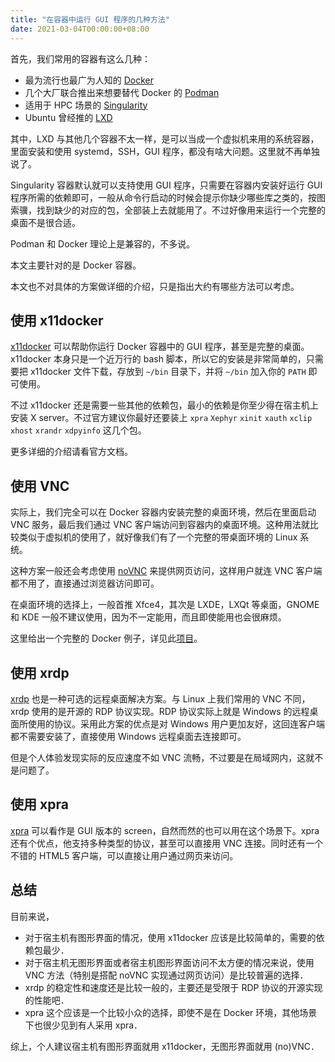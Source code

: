 ```yaml
---
title: "在容器中运行 GUI 程序的几种方法"
date: 2021-03-04T00:00:00+08:00
---
```


首先，我们常用的容器有这么几种：

* 最为流行也最广为人知的 [Docker](https://www.docker.com)
* 几个大厂联合推出来想要替代 Docker 的 [Podman](https://podman.io)
* 适用于 HPC 场景的 [Singularity](https://sylabs.io/singularity)
* Ubuntu 曾经推的 [LXD](https://linuxcontainers.org/lxd/introduction)

其中，LXD 与其他几个容器不太一样，是可以当成一个虚拟机来用的系统容器，里面安装和使用 systemd，SSH，GUI 程序，都没有啥大问题。这里就不再单独说了。

Singularity 容器默认就可以支持使用 GUI 程序，只需要在容器内安装好运行 GUI 程序所需的依赖即可，一般从命令行启动的时候会提示你缺少哪些库之类的，按图索骥，找到缺少的对应的包，全部装上去就能用了。不过好像用来运行一个完整的桌面不是很合适。

Podman 和 Docker 理论上是兼容的，不多说。

本文主要针对的是 Docker 容器。

本文也不对具体的方案做详细的介绍，只是指出大约有哪些方法可以考虑。

## 使用 x11docker

[x11docker](https://github.com/mviereck/x11docker) 可以帮助你运行 Docker 容器中的 GUI 程序，甚至是完整的桌面。x11docker 本身只是一个近万行的 bash 脚本，所以它的安装是非常简单的，只需要把 x11docker 文件下载，存放到 `~/bin` 目录下，并将 `~/bin` 加入你的 `PATH` 即可使用。

不过 x11docker 还是需要一些其他的依赖包，最小的依赖是你至少得在宿主机上安装 X server。不过官方建议你最好还要装上 `xpra` `Xephyr` `xinit` `xauth` `xclip` `xhost` `xrandr` `xdpyinfo` 这几个包。

更多详细的介绍请看官方文档。

## 使用 VNC

实际上，我们完全可以在 Docker 容器内安装完整的桌面环境，然后在里面启动 VNC 服务，最后我们通过 VNC 客户端访问到容器内的桌面环境。这种用法就比较类似于虚拟机的使用了，就好像我们有了一个完整的带桌面环境的 Linux 系统。

这种方案一般还会考虑使用 [noVNC](https://github.com/novnc/noVNC) 来提供网页访问，这样用户就连 VNC 客户端都不用了，直接通过浏览器访问即可。

在桌面环境的选择上，一般首推 Xfce4，其次是 LXDE，LXQt 等桌面，GNOME 和 KDE 一般不建议使用，因为不一定能用，而且即使能用也会很麻烦。

这里给出一个完整的 Docker 例子，详见此[项目](https://github.com/hubutui/docker-headless-vnc-container)。

## 使用 xrdp

[xrdp](http://xrdp.org)  也是一种可选的远程桌面解决方案。与 Linux 上我们常用的 VNC 不同，xrdp 使用的是开源的 RDP 协议实现。RDP 协议实际上就是 Windows 的远程桌面所使用的协议。采用此方案的优点是对 Windows 用户更加友好，这回连客户端都不需要安装了，直接使用 Windows 远程桌面去连接即可。

但是个人体验发现实际的反应速度不如 VNC 流畅，不过要是在局域网内，这就不是问题了。

## 使用 xpra

[xpra](https://xpra.org) 可以看作是 GUI 版本的 screen，自然而然的也可以用在这个场景下。xpra 还有个优点，他支持多种类型的协议，甚至可以直接用 VNC 连接。同时还有一个不错的 HTML5 客户端，可以直接让用户通过网页来访问。

## 总结

目前来说，

* 对于宿主机有图形界面的情况，使用 x11docker 应该是比较简单的，需要的依赖包最少．
* 对于宿主机无图形界面或者宿主机图形界面访问不太方便的情况来说，使用 VNC 方法（特别是搭配 noVNC 实现通过网页访问）是比较普遍的选择．
* xrdp 的稳定性和速度还是比较一般的，主要还是受限于 RDP 协议的开源实现的性能吧．
* xpra 这个应该是一个比较小众的选择，即使不是在 Docker 环境，其他场景下也很少见到有人采用 xpra．

综上，个人建议宿主机有图形界面就用 x11docker，无图形界面就用 (no)VNC．
